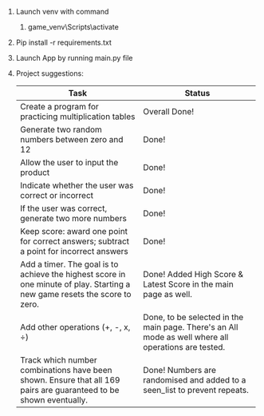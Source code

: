 1. Launch venv with command

   1. game_venv\Scripts\activate
2. Pip install -r requirements.txt
3. Launch App by running main.py file
4. Project suggestions:

   | Task                                                                                                                       | Status                                                                                              |
   | -------------------------------------------------------------------------------------------------------------------------- | --------------------------------------------------------------------------------------------------- |
   | Create a program for practicing multiplication tables                                                                      | Overall Done!                                                                                       |
   | Generate two random numbers between zero and 12                                                                            | Done!                                                                                               |
   | Allow the user to input the product                                                                                        | Done!                                                                                               |
   | Indicate whether the user was correct or incorrect                                                                         | Done!                                                                                               |
   | If the user was correct, generate two more numbers                                                                         | Done!                                                                                               |
   | Keep score: award one point for correct answers; subtract a point for incorrect answers                                    | Done!                                                                                               |
   | Add a timer. The goal is to achieve the highest score in one minute of play. Starting a new game resets the score to zero. | Done! Added High Score & Latest Score in the main page as well.                                    |
   | Add other operations (+, -, x, ÷)                                                                                         | Done, to be selected in the main page. There's an All mode as well where all operations are tested. |
   | Track which number combinations have been shown. Ensure that all 169 pairs are guaranteed to be shown eventually.          | Done! Numbers are randomised and added to a seen_list to prevent repeats.                          |
